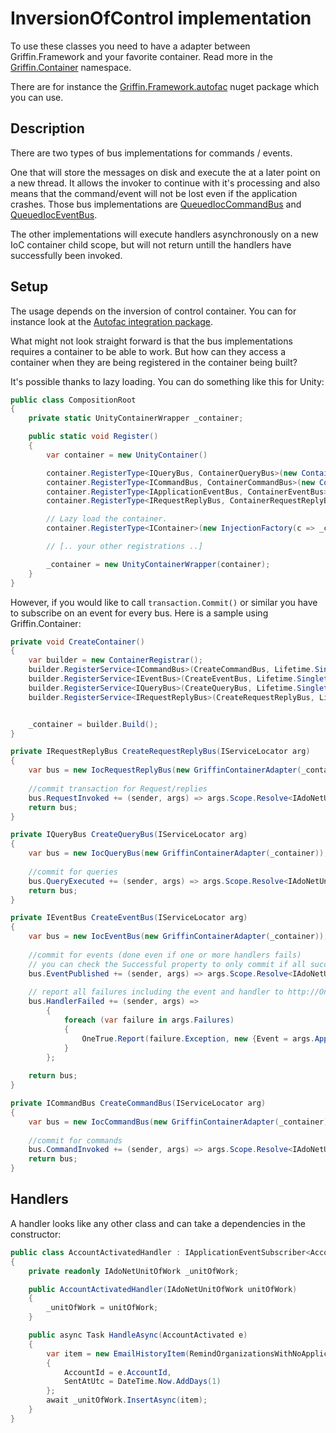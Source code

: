 ﻿# InversionOfControl implementation

To use these classes you need to have a adapter between Griffin.Framework and your favorite container. Read more in the [Griffin.Container](../../Griffin.Core/Container/) namespace.

There are for instance the [Griffin.Framework.autofac](../../Griffin.Core.Autofac/) nuget package which you can use.


## Description

There are two types of bus implementations for commands / events. 

One that will store the messages on disk and execute the at a later point on a new thread. It allows the invoker to continue with it's processing
and also means that the command/event will not be lost even if the application crashes. Those bus implementations are [QueuedIocCommandBus](QueuedIocCommandBus.cs)
and [QueuedIocEventBus](QueuedIocEventBus.cs).

The other implementations will execute handlers asynchronously on a new IoC container child scope, but will not return untill the handlers have successfully been invoked.

## Setup

The usage depends on the inversion of control container. You can for instance look at the [Autofac integration package](../../Griffin.Core.Autofac/).

What might not look straight forward is that the bus implementations requires a container to be able to work. But how can they access a container
when they are being registered in the container being built?

It's possible thanks to lazy loading. You can do something like this for Unity:

```csharp
public class CompositionRoot
{
	private static UnityContainerWrapper _container;

	public static void Register()
	{
		var container = new UnityContainer()

		container.RegisterType<IQueryBus, ContainerQueryBus>(new ContainerControlledLifetimeManager());
		container.RegisterType<ICommandBus, ContainerCommandBus>(new ContainerControlledLifetimeManager());
		container.RegisterType<IApplicationEventBus, ContainerEventBus>(new ContainerControlledLifetimeManager());
		container.RegisterType<IRequestReplyBus, ContainerRequestReplyBus>(new ContainerControlledLifetimeManager());

		// Lazy load the container.
		container.RegisterType<IContainer>(new InjectionFactory(c => _container));

		// [.. your other registrations ..]

		_container = new UnityContainerWrapper(container);
	}
}
```

However, if you would like to call `transaction.Commit()` or similar you have to subscribe on an event for every bus. Here is a sample using Griffin.Container:

```csharp
private void CreateContainer()
{
    var builder = new ContainerRegistrar();
    builder.RegisterService<ICommandBus>(CreateCommandBus, Lifetime.Singleton);
    builder.RegisterService<IEventBus>(CreateEventBus, Lifetime.Singleton);
    builder.RegisterService<IQueryBus>(CreateQueryBus, Lifetime.Singleton);
    builder.RegisterService<IRequestReplyBus>(CreateRequestReplyBus, Lifetime.Singleton);


    _container = builder.Build();
}

private IRequestReplyBus CreateRequestReplyBus(IServiceLocator arg)
{
    var bus = new IocRequestReplyBus(new GriffinContainerAdapter(_container));
    
    //commit transaction for Request/replies
    bus.RequestInvoked += (sender, args) => args.Scope.Resolve<IAdoNetUnitOfWork>().SaveChanges();
    return bus;
}

private IQueryBus CreateQueryBus(IServiceLocator arg)
{
    var bus = new IocQueryBus(new GriffinContainerAdapter(_container));
    
    //commit for queries
    bus.QueryExecuted += (sender, args) => args.Scope.Resolve<IAdoNetUnitOfWork>().SaveChanges();
    return bus;
}

private IEventBus CreateEventBus(IServiceLocator arg)
{
    var bus = new IocEventBus(new GriffinContainerAdapter(_container));
    
    //commit for events (done even if one or more handlers fails)
    // you can check the Successful property to only commit if all succeed.
    bus.EventPublished += (sender, args) => args.Scope.Resolve<IAdoNetUnitOfWork>().SaveChanges();
    
    // report all failures including the event and handler to http://OneTrueError.com
    bus.HandlerFailed += (sender, args) =>
        {
            foreach (var failure in args.Failures)
            {
                OneTrue.Report(failure.Exception, new {Event = args.ApplicationEvent, Handler = failure.Handler});
            }
        };
                    
    return bus;
}

private ICommandBus CreateCommandBus(IServiceLocator arg)
{
    var bus = new IocCommandBus(new GriffinContainerAdapter(_container));
    
    //commit for commands
    bus.CommandInvoked += (sender, args) => args.Scope.Resolve<IAdoNetUnitOfWork>().SaveChanges();
    return bus;
}

```

## Handlers

A handler looks like any other class and can take a dependencies in the constructor:

```csharp
public class AccountActivatedHandler : IApplicationEventSubscriber<AccountActivated>
{
    private readonly IAdoNetUnitOfWork _unitOfWork;

    public AccountActivatedHandler(IAdoNetUnitOfWork unitOfWork)
    {
        _unitOfWork = unitOfWork;
    }

    public async Task HandleAsync(AccountActivated e)
    {
        var item = new EmailHistoryItem(RemindOrganizationsWithNoApplications.EmailTypeName, e.OrganizationId)
        {
            AccountId = e.AccountId,
            SentAtUtc = DateTime.Now.AddDays(1)
        };
        await _unitOfWork.InsertAsync(item);
    }
}
```
